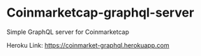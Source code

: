 # Coinmarketcap-graphql-server
Simple GraphQL server for Coinmarketcap

Heroku Link: https://coinmarket-graphql.herokuapp.com
